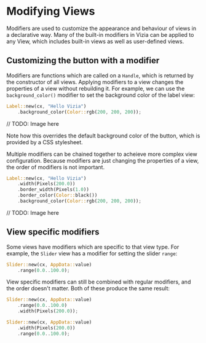 # Modifying Views

Modifiers are used to customize the appearance and behaviour of views in a declarative way. Many of the built-in modifiers in Vizia can be applied to any View, which includes built-in views as well as user-defined views.

## Customizing the button with a modifier 

Modifiers are functions which are called on a `Handle`, which is returned by the constructor of all views. Applying modifiers to a view changes the properties of a view without rebuilding it. For example, we can use the `background_color()` modifier to set the background color of the label view:

```rust
Label::new(cx, "Hello Vizia")
    .background_color(Color::rgb(200, 200, 200));
```

// TODO: Image here

Note how this overrides the default background color of the button, which is provided by a CSS stylesheet.

Multiple modifiers can be chained together to acheieve more complex view configuration. Because modifiers are just changing the properties of a view, the order of modifiers is not important.

```rust
Label::new(cx, "Hello Vizia")
    .width(Pixels(200.0))
    .border_width(Pixels(1.0))
    .border_color(Color::black())
    .background_color(Color::rgb(200, 200, 200));
```

// TODO: Image here

## View specific modifiers
Some views have modifiers which are specific to that view type. For example, the `Slider` view has a modifier for setting the slider `range`:

```rust
Slider::new(cx, AppData::value)
    .range(0.0..100.0);
```

View specific modifiers can still be combined with regular modifiers, and the order doesn't matter. Both of these produce the same result:

```rust
Slider::new(cx, AppData::value)
    .range(0.0..100.0)
    .width(Pixels(200.0));
```

```rust
Slider::new(cx, AppData::value)
    .width(Pixels(200.0))
    .range(0.0..100.0);
```

